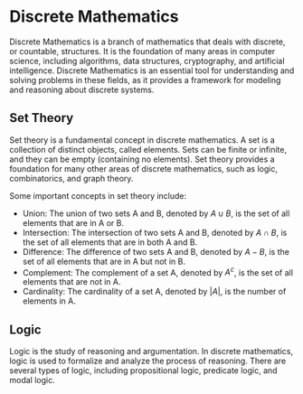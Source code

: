 # Discrete Mathematics

Discrete Mathematics is a branch of mathematics that deals with discrete, or countable, structures. It is the foundation of many areas in computer science, including algorithms, data structures, cryptography, and artificial intelligence. Discrete Mathematics is an essential tool for understanding and solving problems in these fields, as it provides a framework for modeling and reasoning about discrete systems.

## Set Theory

Set theory is a fundamental concept in discrete mathematics. A set is a collection of distinct objects, called elements. Sets can be finite or infinite, and they can be empty (containing no elements). Set theory provides a foundation for many other areas of discrete mathematics, such as logic, combinatorics, and graph theory.

Some important concepts in set theory include:

- Union: The union of two sets A and B, denoted by $A \cup B$, is the set of all elements that are in A or B.
- Intersection: The intersection of two sets A and B, denoted by $A \cap B$, is the set of all elements that are in both A and B.
- Difference: The difference of two sets A and B, denoted by $A - B$, is the set of all elements that are in A but not in B.
- Complement: The complement of a set A, denoted by $A^c$, is the set of all elements that are not in A.
- Cardinality: The cardinality of a set A, denoted by $|A|$, is the number of elements in A.

## Logic

Logic is the study of reasoning and argumentation. In discrete mathematics, logic is used to formalize and analyze the process of reasoning. There are several types of logic, including propositional logic, predicate logic, and modal logic.

Propositional logic deals with propositions, which are statements that can be either true or false. The basic operations in propositional logic are:

- Negation: The negation of a proposition P, denoted by $\neg P$, is the proposition that is true if and only if P is false.
- Conjunction: The conjunction of two propositions P and Q, denoted by $P \land Q$, is the proposition that is true if and only if both P and Q are true.
- Disjunction: The disjunction of two propositions P and Q, denoted by $P \lor Q$, is the proposition that is true if and only if at least one of P and Q is true.
- Implication: The implication of two propositions P and Q, denoted by $P \Rightarrow Q$, is the proposition that is true if and only if P is false or Q is true.
- Equivalence: The equivalence of two propositions P and Q, denoted by $P \Leftrightarrow Q$, is the proposition that is true if and only if P and Q have the same truth value.

Predicate logic extends propositional logic by introducing variables and quantifiers. This allows for more expressive statements and more complex reasoning.

## Combinatorics

Combinatorics is the study of counting and arranging objects. It is a fundamental area of discrete mathematics and has many applications in computer science, such as algorithm analysis, data structures, and cryptography.

Some important concepts in combinatorics include:

- Permutations: A permutation is an arrangement of objects in a specific order. The number of permutations of a set of n objects is given by the factorial function, denoted by $n!$.
- Combinations: A combination is a selection of objects without regard to the order. The number of combinations of a set of n objects taken k at a time is given by the binomial coefficient, denoted by ${n \choose k}$.
- Partitions: A partition is a way of dividing a set of objects into non-empty subsets. The number of partitions of a set of n objects into k non-empty subsets is given by the Stirling numbers of the second kind, denoted by $S(n, k)$.
- Generating functions: Generating functions are a powerful tool in combinatorics for counting and solving combinatorial problems. They are used to represent sequences and manipulate them algebraically.

## Graph Theory

Graph theory is the study of graphs, which are mathematical structures used to model pairwise relations between objects. A graph is a set of vertices (or nodes) and a set of edges (or links) connecting pairs of vertices. Graphs can be directed or undirected, and they can be weighted or unweighted.

Some important concepts in graph theory include:

- Degree: The degree of a vertex in a graph is the number of edges incident to it. In a directed graph, the in-degree and out-degree of a vertex are the number of incoming and outgoing edges, respectively.
- Path: A path in a graph is a sequence of vertices connected by edges. The length of a path is the number of edges in the path.
- Cycle: A cycle in a graph is a path that starts and ends at the same vertex and has no repeated edges.
- Connectivity: A graph is connected if there is a path between every pair of vertices. In a directed graph, a graph is strongly connected if there is a directed path between every pair of vertices.
- Trees: A tree is a connected graph with no cycles. Trees are important data structures in computer science, used for representing hierarchical relationships and searching and sorting data.

## Number Theory

Number theory is the study of integers and their properties. It is a fundamental area of discrete mathematics with many applications in cryptography, coding theory, and algorithm analysis.

Some important concepts in number theory include:

- Divisibility: An integer a is divisible by an integer b, denoted by $a | b$, if there exists an integer c such that $a = bc$.
- Prime numbers: A prime number is an integer greater than 1 that has no divisors other than 1 and itself. Prime numbers are the building blocks of integers, as every integer can be uniquely factored into a product of prime numbers.
- Modular arithmetic: Modular arithmetic is a system of arithmetic for integers, where numbers "wrap around" after reaching a certain value, called the modulus. Modular arithmetic is used extensively in cryptography and coding theory.
- Congruences: Two integers a and b are congruent modulo n, denoted by $a \equiv b \pmod{n}$, if their difference is divisible by n.
- Diophantine equations: Diophantine equations are polynomial equations with integer coefficients for which integer solutions are sought. Diophantine equations play a central role in number theory and have applications in cryptography and coding theory.
